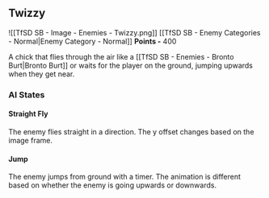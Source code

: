 ## Twizzy
![[TfSD SB - Image - Enemies - Twizzy.png]]
[[TfSD SB - Enemy Categories - Normal|Enemy Category - Normal]]
**Points -** 400

A chick that flies through the air like a [[TfSD SB - Enemies - Bronto Burt|Bronto Burt]] or waits for the player on the ground, jumping upwards when they get near.
### AI States
#### Straight Fly
The enemy flies straight in a direction. The y offset changes based on the image frame.
#### Jump
The enemy jumps from ground with a timer. The animation is different based on whether the enemy is going upwards or downwards.